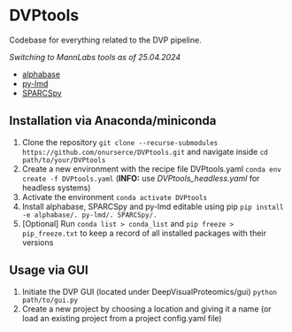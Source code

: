 # DVPtools
Codebase for everything related to the DVP pipeline.

*Switching to MannLabs tools as of 25.04.2024*
- [alphabase](https://github.com/MannLabs/alphabase)
- [py-lmd](https://github.com/MannLabs/py-lmd)
- [SPARCSpy](https://github.com/MannLabs/SPARCSpy)

## Installation via Anaconda/miniconda
1) Clone the repository `git clone --recurse-submodules https://github.com/onurserce/DVPtools.git` and navigate inside `cd path/to/your/DVPtools`
2) Create a new environment with the recipe file DVPtools.yaml `conda env create -f DVPtools.yaml` (**INFO:** use _DVPtools_headless.yaml_ for headless systems)
3) Activate the environment `conda activate DVPtools`
4) Install alphabase, SPARCSpy and py-lmd editable using pip `pip install -e alphabase/. py-lmd/. SPARCSpy/.`
5) [Optional] Run `conda list > conda_list` and `pip freeze > pip_freeze.txt` to keep a record of all installed packages with their versions

## Usage via GUI
1) Initiate the DVP GUI (located under DeepVisualProteomics/gui) `python path/to/gui.py`
2) Create a new project by choosing a location and giving it a name (or load an existing project from a project config.yaml file)
